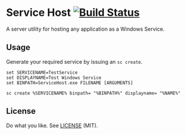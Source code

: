 # Service Host [![Build Status](https://travis-ci.org/garethflowers/service-host.svg?branch=master)](https://travis-ci.org/garethflowers/service-host)

A server utility for hosting any application as a Windows Service.

## Usage

Generate your required service by issuing an `sc create`.

```
set SERVICENAME=TestService
set DISPLAYNAME=Test Windows Service
set BINPATH=ServiceHost.exe FILENAME [ARGUMENTS]

sc create %SERVICENAME% binpath= "%BINPATH%" displayname= "%NAME%"
```

## License

Do what you like. See [LICENSE](https://github.com/garethflowers/service-host/blob/master/LICENSE) (MIT).

